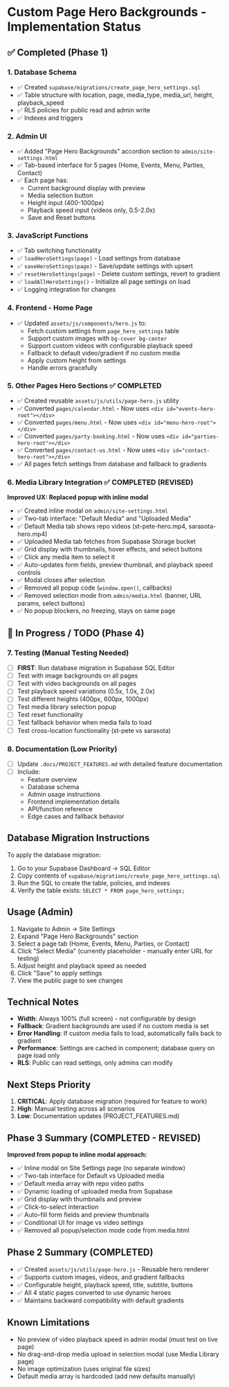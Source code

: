 # Custom Page Hero Backgrounds - Implementation Status

## ✅ Completed (Phase 1)

### 1. Database Schema

- ✅ Created `supabase/migrations/create_page_hero_settings.sql`
- ✅ Table structure with location, page, media_type, media_url, height, playback_speed
- ✅ RLS policies for public read and admin write
- ✅ Indexes and triggers

### 2. Admin UI

- ✅ Added "Page Hero Backgrounds" accordion section to `admin/site-settings.html`
- ✅ Tab-based interface for 5 pages (Home, Events, Menu, Parties, Contact)
- ✅ Each page has:
  - Current background display with preview
  - Media selection button
  - Height input (400-1000px)
  - Playback speed input (videos only, 0.5-2.0x)
  - Save and Reset buttons

### 3. JavaScript Functions

- ✅ Tab switching functionality
- ✅ `loadHeroSettings(page)` - Load settings from database
- ✅ `saveHeroSettings(page)` - Save/update settings with upsert
- ✅ `resetHeroSettings(page)` - Delete custom settings, revert to gradient
- ✅ `loadAllHeroSettings()` - Initialize all page settings on load
- ✅ Logging integration for changes

### 4. Frontend - Home Page

- ✅ Updated `assets/js/components/hero.js` to:
  - Fetch custom settings from `page_hero_settings` table
  - Support custom images with `bg-cover bg-center`
  - Support custom videos with configurable playback speed
  - Fallback to default video/gradient if no custom media
  - Apply custom height from settings
  - Handle errors gracefully

### 5. Other Pages Hero Sections ✅ COMPLETED

- ✅ Created reusable `assets/js/utils/page-hero.js` utility
- ✅ Converted `pages/calendar.html` - Now uses `<div id="events-hero-root"></div>`
- ✅ Converted `pages/menu.html` - Now uses `<div id="menu-hero-root"></div>`
- ✅ Converted `pages/party-booking.html` - Now uses `<div id="parties-hero-root"></div>`
- ✅ Converted `pages/contact-us.html` - Now uses `<div id="contact-hero-root"></div>`
- ✅ All pages fetch settings from database and fallback to gradients

### 6. Media Library Integration ✅ COMPLETED (REVISED)

**Improved UX: Replaced popup with inline modal**

- ✅ Created inline modal on `admin/site-settings.html`
- ✅ Two-tab interface: "Default Media" and "Uploaded Media"
- ✅ Default Media tab shows repo videos (st-pete-hero.mp4, sarasota-hero.mp4)
- ✅ Uploaded Media tab fetches from Supabase Storage bucket
- ✅ Grid display with thumbnails, hover effects, and select buttons
- ✅ Click any media item to select it
- ✅ Auto-updates form fields, preview thumbnail, and playback speed controls
- ✅ Modal closes after selection
- ✅ Removed all popup code (`window.open()`, callbacks)
- ✅ Removed selection mode from `admin/media.html` (banner, URL params, select buttons)
- ✅ No popup blockers, no freezing, stays on same page

## 🔄 In Progress / TODO (Phase 4)

### 7. Testing (Manual Testing Needed)

- [ ] **FIRST**: Run database migration in Supabase SQL Editor
- [ ] Test with image backgrounds on all pages
- [ ] Test with video backgrounds on all pages
- [ ] Test playback speed variations (0.5x, 1.0x, 2.0x)
- [ ] Test different heights (400px, 600px, 1000px)
- [ ] Test media library selection popup
- [ ] Test reset functionality
- [ ] Test fallback behavior when media fails to load
- [ ] Test cross-location functionality (st-pete vs sarasota)

### 8. Documentation (Low Priority)

- [ ] Update `.docs/PROJECT_FEATURES.md` with detailed feature documentation
- [ ] Include:
  - Feature overview
  - Database schema
  - Admin usage instructions
  - Frontend implementation details
  - API/function reference
  - Edge cases and fallback behavior

## Database Migration Instructions

To apply the database migration:

1. Go to your Supabase Dashboard → SQL Editor
2. Copy contents of `supabase/migrations/create_page_hero_settings.sql`
3. Run the SQL to create the table, policies, and indexes
4. Verify the table exists: `SELECT * FROM page_hero_settings;`

## Usage (Admin)

1. Navigate to Admin → Site Settings
2. Expand "Page Hero Backgrounds" section
3. Select a page tab (Home, Events, Menu, Parties, or Contact)
4. Click "Select Media" (currently placeholder - manually enter URL for testing)
5. Adjust height and playback speed as needed
6. Click "Save" to apply settings
7. View the public page to see changes

## Technical Notes

- **Width**: Always 100% (full screen) - not configurable by design
- **Fallback**: Gradient backgrounds are used if no custom media is set
- **Error Handling**: If custom media fails to load, automatically falls back to gradient
- **Performance**: Settings are cached in component; database query on page load only
- **RLS**: Public can read settings, only admins can modify

## Next Steps Priority

1. **CRITICAL**: Apply database migration (required for feature to work)
2. **High**: Manual testing across all scenarios
3. **Low**: Documentation updates (PROJECT_FEATURES.md)

## Phase 3 Summary (COMPLETED - REVISED)

**Improved from popup to inline modal approach:**
- ✅ Inline modal on Site Settings page (no separate window)
- ✅ Two-tab interface for Default vs Uploaded media
- ✅ Default media array with repo video paths
- ✅ Dynamic loading of uploaded media from Supabase
- ✅ Grid display with thumbnails and preview
- ✅ Click-to-select interaction
- ✅ Auto-fill form fields and preview thumbnails
- ✅ Conditional UI for image vs video settings
- ✅ Removed all popup/selection mode code from media.html

## Phase 2 Summary (COMPLETED)

- ✅ Created `assets/js/utils/page-hero.js` - Reusable hero renderer
- ✅ Supports custom images, videos, and gradient fallbacks
- ✅ Configurable height, playback speed, title, subtitle, buttons
- ✅ All 4 static pages converted to use dynamic heroes
- ✅ Maintains backward compatibility with default gradients

## Known Limitations

- No preview of video playback speed in admin modal (must test on live page)
- No drag-and-drop media upload in selection modal (use Media Library page)
- No image optimization (uses original file sizes)
- Default media array is hardcoded (add new defaults manually)
